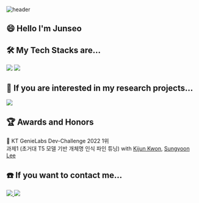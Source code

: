 ![header](https://capsule-render.vercel.app/api?type=wave&&color=timeGradient&animation=fadeIn)

## 😄 Hello I'm Junseo

## 🛠 My Tech Stacks are...
 <img src="https://img.shields.io/badge/PyTorch-EE4C2C?style=flat-square&logo=PyTorch&logoColor=white"/></a>
 <img src="https://img.shields.io/badge/Python-3776AB?style=flat-square&logo=Python&logoColor=white"/></a>
 
## 🔭 If you are interested in my research projects...

  <a href="https://tiny-harp-c0f.notion.site/Projects-Portfolio-98d212e8653c46538f1e5a9cec3d2730">
    <img src="https://img.shields.io/badge/notion-black?style=flat-square&logo=Notion&logoColor=white"/>
  </a>
  
## 🏆 Awards and Honors
🥇 KT GenieLabs Dev-Challenge 2022 1위  
   과제1 (초거대 T5 모델 기반 개체명 인식 파인 튜닝) with <a href='https://github.com/kkjsw17'>Kijun Kwon</a>, <a href='https://github.com/sylee96'>Sungyoon Lee</a>

## ☎️ If you want to contact me...

  <a href="https://www.instagram.com/jungrafia/">
    <img src="https://img.shields.io/badge/Instagram-E4405F?style=flat-square&logo=Instagram&logoColor=white"/>
  </a>
  <a href="mailto:jjs97612@gmail.com">
    <img src="https://img.shields.io/badge/Gmail-EA4335?style=flat-square&logo=Gmail&logoColor=white"/>
  </a>
<!--
**junseo-jang/junseo-jang** is a ✨ _special_ ✨ repository because its `README.md` (this file) appears on your GitHub profile.

Here are some ideas to get you started:

- 🔭 I’m currently working on ...
- 🌱 I’m currently learning ...
- 👯 I’m looking to collaborate on ...
- 🤔 I’m looking for help with ...
- 💬 Ask me about ...
- 📫 How to reach me: ...
- 😄 Pronouns: ...
- ⚡ Fun fact: ...
-->
